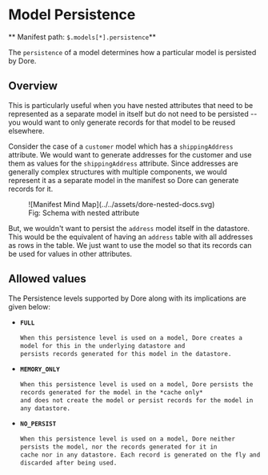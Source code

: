 # Model Persistence

** Manifest path: `$.models[*].persistence`**

The `persistence` of a model determines how a particular model is persisted by Dore.

## Overview

This is particularly useful when you have nested attributes that need to be represented as a separate model in itself 
but do not need to be persisted -- you would want to only generate records for that model to be reused elsewhere.

Consider the case of a `customer` model which has a `shippingAddress` attribute. We would want to generate addresses 
for the customer and use them as values for the `shippingAddress` attribute. Since addresses are generally complex 
structures with multiple components, we would represent it as a separate model in the manifest so Dore can 
generate records for it.

<figure markdown>
  ![Manifest Mind Map](../../assets/dore-nested-docs.svg)
  <figcaption>Fig: Schema with nested attribute</figcaption>
</figure>

But, we wouldn't want to persist the `address` model itself in the datastore. This would be the equivalent of having an 
`address` table with all addresses as rows in the table. We just want to use the model so that its records can be used 
for values in other attributes.


## Allowed values

The Persistence levels supported by Dore along with its implications are given below:

* **`FULL`**
  
      When this persistence level is used on a model, Dore creates a model for this in the underlying datastore and 
      persists records generated for this model in the datastore.
  


* **`MEMORY_ONLY`**
  
      When this persistence level is used on a model, Dore persists the records generated for the model in the *cache only* 
      and does not create the model or persist records for the model in any datastore.
  

* **`NO_PERSIST`**
  
      When this persistence level is used on a model, Dore neither persists the model, nor the records generated for it in 
      cache nor in any datastore. Each record is generated on the fly and discarded after being used. 